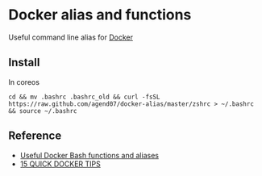 # Docker alias and functions

Useful command line alias for [Docker](https://www.docker.io/)

## Install

In coreos

```coreos
cd && mv .bashrc .bashrc_old && curl -fsSL https://raw.github.com/agend07/docker-alias/master/zshrc > ~/.bashrc && source ~/.bashrc
```

## Reference

- [Useful Docker Bash functions and aliases](http://www.kartar.net/2014/03/some-useful-docker-bash-functions-and-aliases/)
- [15 QUICK DOCKER TIPS](http://www.centurylinklabs.com/15-quick-docker-tips/)



